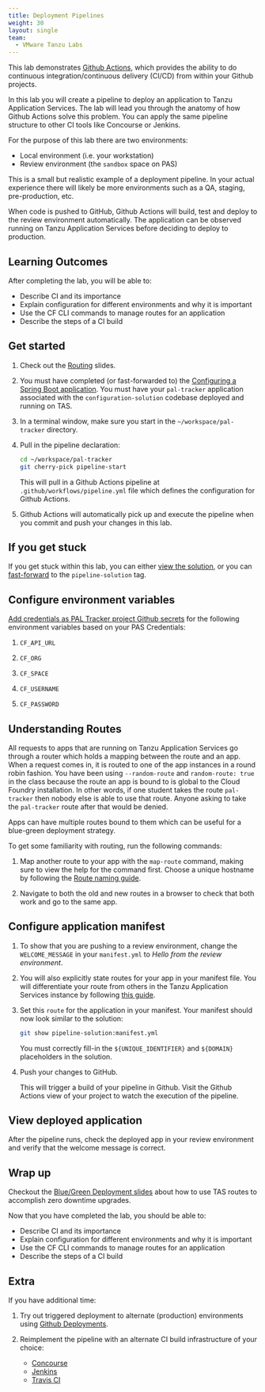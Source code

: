 ```yaml
---
title: Deployment Pipelines
weight: 30
layout: single
team:
  - VMware Tanzu Labs
---
```


This lab demonstrates
[Github Actions](https://github.com/features/actions),
which provides the ability to do continuous integration/continuous
delivery (CI/CD) from within your Github projects.

In this lab you will create a pipeline to deploy an application to
Tanzu Application Services.
The lab will lead you through the anatomy of how Github Actions solve
this problem.
You can apply the same pipeline structure to other CI tools like
Concourse or Jenkins.

For the purpose of this lab there are two environments:

- Local environment (i.e. your workstation)
- Review environment (the `sandbox` space on PAS)

This is a small but realistic example of a deployment pipeline.
In your actual experience there will likely be more environments such as
a QA, staging, pre-production, etc.

When code is pushed to GitHub,
Github Actions will build, test and deploy to the review environment
automatically.
The application can be observed running on Tanzu Application Services before deciding
to deploy to production.

## Learning Outcomes

After completing the lab, you will be able to:

-   Describe CI and its importance
-   Explain configuration for different environments and why it is
    important
-   Use the CF CLI commands to manage routes for an application
-   Describe the steps of a CI build

## Get started

1.  Check out the
    [Routing](https://docs.google.com/presentation/d/1pAL1pL-KtQT4RUiAE4DdeFedzW-9U1V9Joq2hiukzho/present#slide=id.gb53c81140d_0_51)
    slides.

1.  You must have completed (or fast-forwarded to) the
    [Configuring a Spring Boot application](../configure-app/).
    You must have your `pal-tracker` application associated with the
    `configuration-solution` codebase deployed and running on TAS.

1.  In a terminal window,
    make sure you start in the `~/workspace/pal-tracker`
    directory.

1.  Pull in the pipeline declaration:

    ```bash
    cd ~/workspace/pal-tracker
    git cherry-pick pipeline-start
    ```

    This will pull in a Github Actions pipeline at
    `.github/workflows/pipeline.yml` file which defines the configuration
    for Github Actions.

1.  Github Actions will automatically pick up and execute the
    pipeline when you commit and push your changes in this lab.

## If you get stuck

If you get stuck within this lab,
you can either
[view the solution](../intro/#view-a-solution),
or you can
[fast-forward](../intro/#fast-forward) to the `pipeline-solution` tag.

## Configure environment variables

[Add credentials as PAL Tracker project Github secrets](https://help.github.com/en/actions/automating-your-workflow-with-github-actions/creating-and-using-encrypted-secrets#creating-encrypted-secrets)
for the following environment variables based on your PAS Credentials:

1.  `CF_API_URL`

1.  `CF_ORG`

1.  `CF_SPACE`

1.  `CF_USERNAME`

1.  `CF_PASSWORD`

## Understanding Routes

All requests to apps that are running on Tanzu Application Services go through a
router which holds a mapping between the route and an app.
When a request comes in, it is routed to one of the app instances in a
round robin fashion.
You have been using `--random-route` and `random-route: true` in the
class because the route an app is bound to is global to the Cloud
Foundry installation.
In other words, if one student takes the route `pal-tracker` then nobody
else is able to use that route.
Anyone asking to take the `pal-tracker` route after that would be
denied.

Apps can have multiple routes bound to them which can be useful for a
blue-green deployment strategy.

To get some familiarity with routing, run the following commands:

1.  Map another route to your app with the `map-route` command, making
    sure to view the help for the command first.
    Choose a unique hostname by following the
    [Route naming guide](../route-naming/).

1.  Navigate to both the old and new routes in a browser to check that
    both work and go to the same app.

## Configure application manifest

1.  To show that you are pushing to a review environment, change the
    `WELCOME_MESSAGE` in your `manifest.yml` to _Hello from the review
    environment_.

1.  You will also explicitly state routes for your app in your manifest
    file.
    You will differentiate your route from others in the Tanzu Application Services
    instance by following
    [this guide](../route-naming/).

1.  Set this `route` for the application in your manifest.
    Your manifest should now look similar to the solution:

    ```bash
    git show pipeline-solution:manifest.yml
    ```

    You must correctly fill-in the `${UNIQUE_IDENTIFIER}` and `${DOMAIN}`
    placeholders in the solution.

1.  Push your changes to GitHub.

    This will trigger a build of your pipeline in Github.
    Visit the Github Actions view of your project to watch the execution
    of the pipeline.

## View deployed application

After the pipeline runs, check the deployed app in your review
environment and verify that the welcome message is correct.

## Wrap up

Checkout the
[Blue/Green Deployment slides](https://docs.google.com/presentation/d/1tvXFgvV27bGYRVB3eqUIA8CcqdwjQc_HLt-0k-LrK0Y/present#slide=id.gae083b4822_0_219)
about how to use TAS routes to accomplish zero downtime upgrades.

Now that you have completed the lab, you should be able to:

-   Describe CI and its importance
-   Explain configuration for different environments and why it is
    important
-   Use the CF CLI commands to manage routes for an application
-   Describe the steps of a CI build

## Extra

If you have additional time:

1.  Try out triggered deployment to alternate (production) environments
    using
    [Github Deployments](https://developer.github.com/v3/repos/deployments/).

2.  Reimplement the pipeline with an alternate CI build infrastructure
    of your choice:
    - [Concourse](https://concourse-ci.org/)
    - [Jenkins](https://jenkins.io/2.0/)
    - [Travis CI](https://travis-ci.org/)
